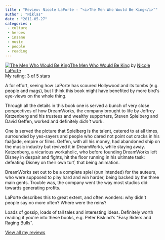 ```yaml
---
title : "Review: Nicole LaPorte - ”<i>The Men Who Would Be King</i>”"
author : "Niklas"
date : "2011-05-27"
categories : 
 - culture
 - heroes
 - insane
 - music
 - people
 - reading
---
```


[![The Men Who Would Be King](http://photo.goodreads.com/books/1291089189m/9792838.jpg)](http://www.goodreads.com/book/show/9792838-the-men-who-would-be-king)[The Men Who Would Be King](http://www.goodreads.com/book/show/9792838-the-men-who-would-be-king) by [Nicole LaPorte](http://www.goodreads.com/author/show/3281532.Nicole_LaPorte)  
My rating: [3 of 5 stars](http://www.goodreads.com/review/show/165227483)  
  
A for effort, seeing how LaPorte has scoured Hollywood and its tombs (e.g. people and mags), but I think this book might have benefited by more bird's eye-views on the whole thing.  
  
Through all the details in this book one is served a bunch of very close perspectives of how DreamWorks, the company brought to life by Jeffrey Katzenberg and his trustees and wealthy supporters, Steven Spielberg and David Geffen, worked and definitely _didn't_ work.  
  
One is served the picture that Spielberg is the talent, catered to at all times, surrounded by yes-sayers and people who dared not point out cracks in his faà§ade, empire or films. Geffen, with all his money, had abandoned ship on the music industry but revived it in DreamWorks, while staying away. Katzenberg, a vicarious workaholic, who before founding DreamWorks left Disney in despair and fights, hit the floor running in his ultimate task: defeating Disney on their own turf, that being animation.  
  
DreamWorks set out to be a complete spiel (pun intended) for the auteurs, who were supposed to play hard and win harder, being backed by the three main gents. Trouble was, the company went the way most studios did: towards generating profits.  
  
LaPorte describes this to great extent, and often wonders: why didn't people say no more often? Where were the reins?  
  
Loads of gossip, loads of tall tales and interesting ideas. Definitely worth reading if you're into these books, e.g. Peter Biskind's "Easy Riders and Raging Bulls".  
  
[View all my reviews](http://www.goodreads.com/review/list/2106358-niklas-pivic)
